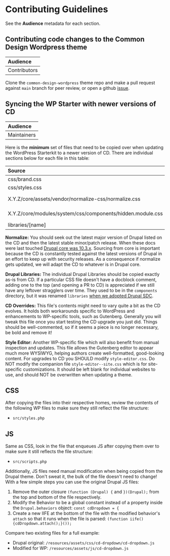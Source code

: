 # Contributing Guidelines

See the **Audience** metadata for each section.

## Contributing code changes to the Common Design Wordpress theme

| Audience     |
| :----------- |
| Contributors |

Clone the `common-design-wordpress` theme repo and make a pull request against `main` branch for peer review, or open a github [issue](https://github.com/UN-OCHA/common-design-wordpress/issues).

## Syncing the WP Starter with newer versions of CD

| Audience    |
| :---------- |
| Maintainers |

Here is the **minimum** set of files that need to be copied over when updating the WordPress Starterkit to a newer version of CD. There are individual sections below for each file in this table:

| Source                                               | Destination                 |
| :--------------------------------------------------- | :-------------------------- |
| css/brand.css                                        | resources/assets/css/brand.css |
| css/styles.css                                       | resources/assets/css/styles.css |
| X.Y.Z/core/assets/vendor/normalize-css/normalize.css | resources/assets/css/vendor/drupal-normalize.css |
| X.Y.Z/core/modules/system/css/components/hidden.module.css | resources/assets/css/vendor/drupal-hidden.css |
| libraries/[name]                                    | resources/assets/css/[name] |

**Normalize:** You should seek out the latest major version of Drupal listed on the CD and then the latest stable minor/patch release. When these docs were last touched [Drupal core was 10.3.x](https://git.drupalcode.org/project/drupal/-/blob/10.3.x/core/assets/vendor/normalize-css/normalize.css). Sourcing from core is important because the CD is constantly tested against the latest versions of Drupal in an effort to keep up with security releases. As a consequence if normalize gets updated, we will adapt the CD to whatever is in Drupal core.

**Drupal Libraries:** The individual Drupal Libraries should be copied exactly as-is from CD. If a particular CSS file doesn't have a docblock comment, adding one to the top (and opening a PR to CD) is appreciated if we still have any leftover stragglers over time. They used to be in the `components` directory, but it was renamed `libraries` [when we adopted Drupal SDC](https://github.com/UN-OCHA/common_design/releases/tag/v9.3.0).

**CD Overrides:** This file's contents might need to vary quite a bit as the CD evolves. It holds both workarounds specific to WordPress and enhancements to WP-specific tools, such as Gutenberg. Generally you will tweak this file once you start testing the CD upgrade you just did. Things should be well-commented, so if it seems a piece is no longer necessary, be bold and remove it!

**Style Editor:** Another WP-specific file which will also benefit from manual inspection and updates. This file allows the Gutenberg editor to appear much more WYSIWYG, helping authors create well-formatted, good-looking content. For upgrades to CD you SHOULD modify `style-editor.css`. Do NOT modify the companion file `style-editor--site.css` which is for site-specific customizations. It should be left blank for individual websites to use, and should NOT be overwritten when updating a theme.

## CSS

After copying the files into their respective homes, review the contents of the following WP files to make sure they still reflect the file structure:

- `src/styles.php`

## JS

Same as CSS, look in the file that enqueues JS after copying them over to make sure it still reflects the file structure:

- `src/scripts.php`

Additionally, JS files need manual modification when being copied from the Drupal theme. Don't sweat it, the bulk of the file doesn't need to change! With a few simple steps you can use the original Drupal JS files:

  1. Remove the outer closure `(function (Drupal) {` and `})(Drupal);` from the top and bottom of the file respectively.
  2. Modify the Behavior to be a global constant instead of a property inside the `Drupal.behaviors` object: `const cdDropdown = {`
  3. Create a new IIFE at the bottom of the file with the modified behavior's `attach` so that it runs when the file is parsed: `(function iife() {cdDropdown.attach();}());`

Compare two existing files for a full example:

- Drupal original: `/resources/assets/css/cd-dropdown/cd-dropdown.js`
- Modified for WP: `/resources/assets/js/cd-dropdown.js`
